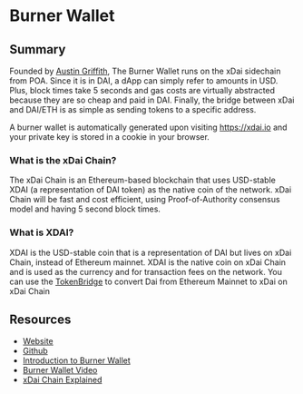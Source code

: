 # Burner Wallet

## Summary

Founded by [Austin Griffith](https://twitter.com/austingriffith), The Burner Wallet runs on the xDai sidechain from POA. Since it is in DAI, a dApp can simply refer to amounts in USD. Plus, block times take 5 seconds and gas costs are virtually abstracted because they are so cheap and paid in DAI. Finally, the bridge between xDai and DAI/ETH is as simple as sending tokens to a specific address.

A burner wallet is automatically generated upon visiting https://xdai.io and your private key is stored in a cookie in your browser.

### What is the xDai Chain?

The xDai Chain is an Ethereum-based blockchain that uses USD-stable XDAI (a representation of DAI token) as the native coin of the network. xDai Chain will be fast and cost efficient, using Proof-of-Authority consensus model and having 5 second block times.

### What is XDAI?

XDAI is the USD-stable coin that is a representation of DAI but lives on xDai Chain, instead of Ethereum mainnet. XDAI is the native coin on xDai Chain and is used as the currency and for transaction fees on the network. You can use the [TokenBridge](https://dai-bridge.poa.network/) to convert Dai from Ethereum Mainnet to xDai on xDai Chain 

## Resources
* [Website](https://xdai.io)
* [Github](https://github.com/austintgriffith/burner-wallet)
* [Introduction to Burner Wallet](https://medium.com/gitcoin/ethereum-in-emerging-economies-b235f8dac2f2)
* [Burner Wallet Video](https://youtu.be/k1Ssz1dvcpk)
* [xDai Chain Explained](https://medium.com/poa-network/poa-network-partners-with-makerdao-on-xdai-chain-the-first-ever-usd-stable-blockchain-65a078c41e6a)
